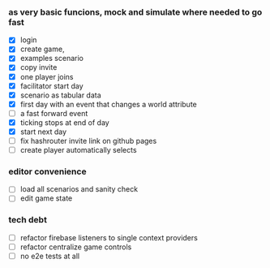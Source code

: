 ### as very basic funcions, mock and simulate where needed to go fast
- [x] login
- [x] create game, 
- [x] examples scenario
- [x] copy invite
- [x] one player joins
- [X] facilitator start day
- [x] scenario as tabular data
- [x] first day with an event that changes a world attribute
- [ ] a fast forward event
- [X] ticking stops at end of day
- [x] start next day
- [ ] fix hashrouter invite link on github pages
- [ ] create player automatically selects

### editor convenience
- [ ] load all scenarios and sanity check
- [ ] edit game state

### tech debt
- [ ] refactor firebase listeners to single context providers
- [ ] refactor centralize game controls 
- [ ] no e2e tests at all

